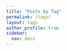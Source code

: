 ```yaml
---
title: "Posts by Tag"
permalink: /tags/
layout: tags
author_profile: true
sidebar:
  nav: docs
---
```

